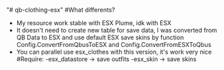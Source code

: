 "# qb-clothing-esx" 
#What differents?
- My resource work stable with ESX Plume, idk with ESX
- It doesn't need to create new table for save data, I was converted from QB Data to ESX and use default ESX save skins by function Config.ConvertFromQbusToESX and Config.ConvertFromESXToQbus
- You can parallel use esx_clothes with this version, it's work very nice
#Require:
-esx_datastore -> save outfits
-esx_skin -> save skins